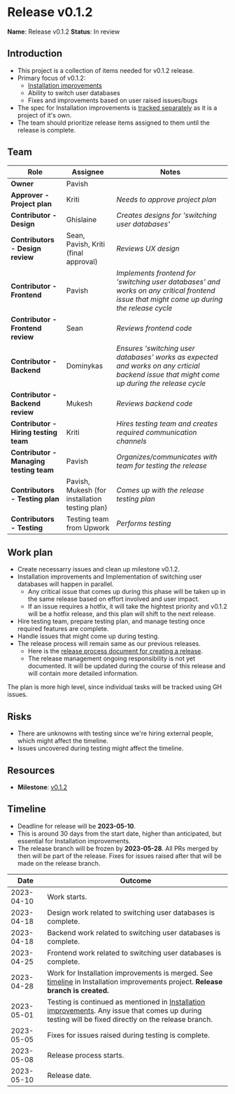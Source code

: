 # Release v0.1.2

**Name**: Release v0.1.2
**Status**: In review 

## Introduction
* This project is a collection of items needed for v0.1.2 release.
* Primary focus of v0.1.2:
  - [Installation improvements](./installation-documentation-improvements.md)
  - Ability to switch user databases
  - Fixes and improvements based on user raised issues/bugs
* The spec for Installation improvements is [tracked separately](./installation-documentation-improvements.md) as it is a project of it's own.
* The team should prioritize release items assigned to them until the release is complete.

## Team
| Role | Assignee | Notes |
|-|-|-|
| **Owner** | Pavish | |
| **Approver - Project plan** | Kriti | *Needs to approve project plan* |
| **Contributor - Design** | Ghislaine | *Creates designs for 'switching user databases'* |
| **Contributors - Design review** | Sean, Pavish, Kriti (final approval) | *Reviews UX design* |
| **Contributor - Frontend** | Pavish | *Implements frontend for 'switching user databases' and works on any critical frontend issue that might come up during the release cycle* |
| **Contributor - Frontend review** | Sean | *Reviews frontend code* |
| **Contributor - Backend** | Dominykas | *Ensures 'switching user databases' works as expected and works on any crticial backend issue that might come up during the release cycle* |
| **Contributor - Backend review** | Mukesh | *Reviews backend code* |
| **Contributor - Hiring testing team** | Kriti | *Hires testing team and creates required communication channels* |
| **Contributor - Managing testing team** | Pavish | *Organizes/communicates with team for testing the release* |
| **Contributors - Testing plan** | Pavish, Mukesh (for installation testing plan) | *Comes up with the release testing plan* |
| **Contributors - Testing** | Testing team from Upwork | *Performs testing* |

## Work plan
- Create necessarry issues and clean up milestone v0.1.2.
- Installation improvements and Implementation of switching user databases will happen in parallel.
  - Any critical issue that comes up during this phase will be taken up in the same release based on effort involved and user impact.
  - If an issue requires a hotfix, it will take the hightest priority and v0.1.2 will be a hotfix release, and this plan will shift to the next release.
- Hire testing team, prepare testing plan, and manage testing once required features are complete.
- Handle issues that might come up during testing.
- The release process will remain same as our previous releases.
  - Here is the [release process document for creating a release](/engineering/release-process).
  - The release management ongoing responsibility is not yet documented. It will be updated during the course of this release and will contain more detailed information.

The plan is more high level, since individual tasks will be tracked using GH issues.

## Risks
- There are unknowns with testing since we're hiring external people, which might affect the timeline.
- Issues uncovered during testing might affect the timeline.

## Resources
- **Milestone**: [v0.1.2](https://github.com/mathesar-foundation/mathesar/milestone/68)

## Timeline
* Deadline for release will be **2023-05-10**.
* This is around 30 days from the start date, higher than anticipated, but essential for Installation improvements.
* The release branch will be frozen by **2023-05-28**. All PRs merged by then will be part of the release. Fixes for issues raised after that will be made on the release branch.

| Date | Outcome |
| - | - |
| 2023-04-10 | Work starts. | 
| 2023-04-18 | Design work related to switching user databases is complete. |
| 2023-04-18 | Backend work related to switching user databases is complete. |
| 2023-04-25 | Frontend work related to switching user databases is complete. |
| 2023-04-28 | Work for Installation improvements is merged. See [timeline](./installation-documentation-improvements.md) in Installation improvements project. **Release branch is created.** |
| 2023-05-01 | Testing is continued as mentioned in  [Installation improvements](./installation-documentation-improvements.md). Any issue that comes up during testing will be fixed directly on the release branch. |
| 2023-05-05 | Fixes for issues raised during testing is complete. |
| 2023-05-08 | Release process starts. |
| 2023-05-10 | Release date. |